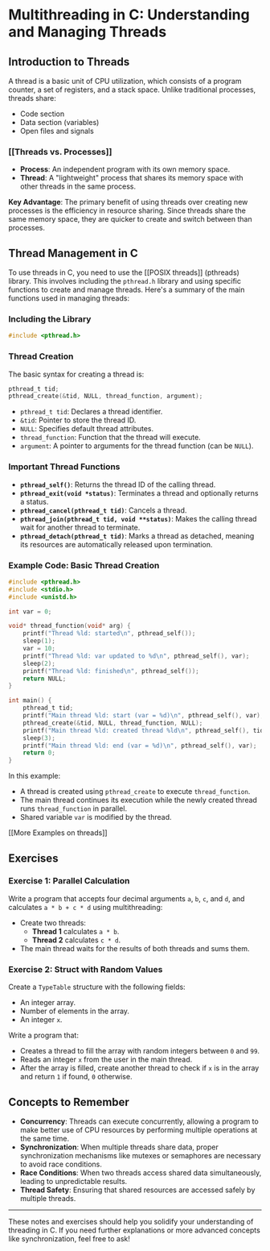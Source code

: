 
# Multithreading in C: Understanding and Managing Threads

## Introduction to Threads
A thread is a basic unit of CPU utilization, which consists of a program counter, a set of registers, and a stack space. Unlike traditional processes, threads share:
- Code section
- Data section (variables)
- Open files and signals

### [[Threads vs. Processes]]
- **Process**: An independent program with its own memory space.
- **Thread**: A "lightweight" process that shares its memory space with other threads in the same process.

**Key Advantage**: The primary benefit of using threads over creating new processes is the efficiency in resource sharing. Since threads share the same memory space, they are quicker to create and switch between than processes.

## Thread Management in C
To use threads in C, you need to use the [[POSIX threads]] (pthreads) library. This involves including the `pthread.h` library and using specific functions to create and manage threads. Here's a summary of the main functions used in managing threads:

### Including the Library
```c
#include <pthread.h>
```

### Thread Creation
The basic syntax for creating a thread is:
```c
pthread_t tid;
pthread_create(&tid, NULL, thread_function, argument);
```

- `pthread_t tid`: Declares a thread identifier.
- `&tid`: Pointer to store the thread ID.
- `NULL`: Specifies default thread attributes.
- `thread_function`: Function that the thread will execute.
- `argument`: A pointer to arguments for the thread function (can be `NULL`).

### Important Thread Functions
- **`pthread_self()`**: Returns the thread ID of the calling thread.
- **`pthread_exit(void *status)`**: Terminates a thread and optionally returns a status.
- **`pthread_cancel(pthread_t tid)`**: Cancels a thread.
- **`pthread_join(pthread_t tid, void **status)`**: Makes the calling thread wait for another thread to terminate.
- **`pthread_detach(pthread_t tid)`**: Marks a thread as detached, meaning its resources are automatically released upon termination.

### Example Code: Basic Thread Creation
```c
#include <pthread.h>
#include <stdio.h>
#include <unistd.h>

int var = 0;

void* thread_function(void* arg) {
    printf("Thread %ld: started\n", pthread_self());
    sleep(1);
    var = 10;
    printf("Thread %ld: var updated to %d\n", pthread_self(), var);
    sleep(2);
    printf("Thread %ld: finished\n", pthread_self());
    return NULL;
}

int main() {
    pthread_t tid;
    printf("Main thread %ld: start (var = %d)\n", pthread_self(), var);
    pthread_create(&tid, NULL, thread_function, NULL);
    printf("Main thread %ld: created thread %ld\n", pthread_self(), tid);
    sleep(3);
    printf("Main thread %ld: end (var = %d)\n", pthread_self(), var);
    return 0;
}
```

In this example:
- A thread is created using `pthread_create` to execute `thread_function`.
- The main thread continues its execution while the newly created thread runs `thread_function` in parallel.
- Shared variable `var` is modified by the thread.


[[More Examples on threads]]
## Exercises

### Exercise 1: Parallel Calculation
Write a program that accepts four decimal arguments `a`, `b`, `c`, and `d`, and calculates `a * b + c * d` using multithreading:
- Create two threads:
  - **Thread 1** calculates `a * b`.
  - **Thread 2** calculates `c * d`.
- The main thread waits for the results of both threads and sums them.

### Exercise 2: Struct with Random Values
Create a `TypeTable` structure with the following fields:
- An integer array.
- Number of elements in the array.
- An integer `x`.

Write a program that:
- Creates a thread to fill the array with random integers between `0` and `99`.
- Reads an integer `x` from the user in the main thread.
- After the array is filled, create another thread to check if `x` is in the array and return `1` if found, `0` otherwise.

## Concepts to Remember
- **Concurrency**: Threads can execute concurrently, allowing a program to make better use of CPU resources by performing multiple operations at the same time.
- **Synchronization**: When multiple threads share data, proper synchronization mechanisms like mutexes or semaphores are necessary to avoid race conditions.
- **Race Conditions**: When two threads access shared data simultaneously, leading to unpredictable results.
- **Thread Safety**: Ensuring that shared resources are accessed safely by multiple threads.

---

These notes and exercises should help you solidify your understanding of threading in C. If you need further explanations or more advanced concepts like synchronization, feel free to ask!